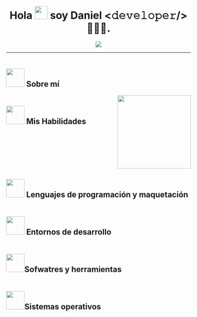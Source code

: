 <!DOCTYPE html>
<html lang="es-en">
<head>
    <meta charset="UTF-8">
    <meta name="viewport" content="width=device-width, initial-scale=1.0">
</head>
<body>

<div align="center">
    <h1>Hola <img src="https://media.giphy.com/media/hvRJCLFzcasrR4ia7z/giphy.gif" width="35"> soy Daniel <𝚍𝚎𝚟𝚎𝚕𝚘𝚙𝚎𝚛/>👨🏻‍💻.</h1>
</div>

<p align="center">
    <a href="https://github.com/DenverCoder1/readme-typing-svg">
        <img src="https://readme-typing-svg.herokuapp.com?font=Time+New+Roman&color=%236b69d6&size=25&center=true&vCenter=true&width=600&height=100&lines=Tecnólogo+en+Desarrollo+de+Software%3BEstudiante+en+Ingeniería+de+Software">
    </a>
</p>
<!--<p align="center">
    //<img src="https://media.giphy.com/media/QvpqTCiEcwtvx6wwJK/giphy.gif" width="270" height="270" frameBorder="0" class="giphy-embed" allowFullScreen>
</p>-->
<hr>

<div style="display: inline-block;">
    <h2><picture><img src="https://github.com/7oSkaaa/7oSkaaa/blob/main/Images/about_me.gif?raw=true" width="50px"></picture> Sobre mí</h2>
</div>

<div>   
    <picture> <img align="right" height="200" src="https://media.giphy.com/media/ao9DUiTKH60XS/giphy.gif"/></picture>
</div>

<div style="display: inline-block;">
    <h2><picture><img src="https://github.com/7oSkaaa/7oSkaaa/blob/main/Images/about_me.gif?raw=true" width="50px"></picture> Mis Habilidades</h2>
</div>

<div style="display: inline-block;">
    <h2><picture><img src="https://github.com/7oSkaaa/7oSkaaa/blob/main/Images/about_me.gif?raw=true" width="50px"></picture> Lenguajes de programación y maquetación</h2>
</div>  

<div style="display: inline-block;">
    <h2><picture><img src="https://github.com/7oSkaaa/7oSkaaa/blob/main/Images/about_me.gif?raw=true" width="50px"></picture> Entornos de desarrollo</h2>
</div>    

<div style="display: inline-block;">
    <h2><picture><img src="https://github.com/7oSkaaa/7oSkaaa/blob/main/Images/about_me.gif?raw=true" width="50px"></picture>Sofwatres y herramientas</h2>
</div>

<div style="display: inline-block;">
    <h2><picture> <img src="https://github.com/7oSkaaa/7oSkaaa/blob/main/Images/OS.gif?raw=true" width="50px"></picture>Sistemas operativos</h2>
</div>

</body>
</html>
